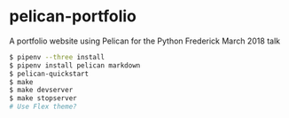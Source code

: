 # pelican-portfolio
A portfolio website using Pelican for the Python Frederick March 2018 talk

```bash
$ pipenv --three install
$ pipenv install pelican markdown
$ pelican-quickstart
$ make
$ make devserver
$ make stopserver
# Use Flex theme?
```

